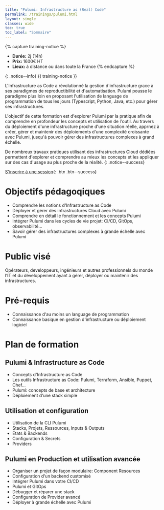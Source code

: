 ```yaml
---
title: "Pulumi: Infrastructure as (Real) Code"
permalink: /trainings/pulumi.html
layout: single
classes: wide
toc: true
toc_label: "Sommaire"
---
```


{% capture training-notice %}
- **Durée:** 2j (14h)
- **Prix:** 1600€ HT
- **Lieux:** à distance ou dans toute la France
{% endcapture %}

{: .notice--info}
{{ training-notice }}

L'Infrastructure as Code a révolutionné la gestion d'infrastructure grace à ses paradigmes de reproductibilité et d'automatisation. Pulumi pousse le paradigme plus loin en proposant l'utilisation de language de programmation de tous les jours (Typescript, Python, Java, etc.) pour gérer ses infrastructures.

L'objectif de cette formation est d'explorer Pulumi par la pratique afin de comprendre en profondeur les concepts et utilisation de l'outil. Au travers du déploiement d'une infrastructure proche d'une situation réelle, apprnez à créer, gérer et maintenir des déploiements d'une complexité croissante avec Pulumi, jusqu'à pouvoir gérer des infrastructures complexes à grand échelle. 

De nombreux travaux pratiques utilisant des infrastructures Cloud dédiées permettent d'explorer et comprendre au mieux les concepts et les appliquer sur des cas d'usage au plus proche de la réalité. 
{: .notice--success}


[S'inscrire à une session](/inscription){: .btn .btn--success}

# Objectifs pédagoqiques

- Comprendre les notions d'Infrastructure as Code
- Déployer et gérer des infrastructures Cloud avec Pulumi
- Comprendre en détail le fonctionnement et les concepts Pulumi
- Intégrer Pulumi dans les cycles de vie projet: CI/CD, GitOps, observabilité... 
- Savoir gérer des infrastructures complexes à grande échelle avec Pulumi

# Public visé

Opérateurs, developpeurs, ingénieurs et autres professionnels du monde l’IT et du développement ayant à gérer, déployer ou maintenir des infrastructures. 

# Pré-requis

- Connaissance d'au moins un language de programmation
- Connaissance basique en gestion d'infrastructure ou déploiement logiciel

# Plan de formation

## Pulumi & Infrastructure as Code

- Concepts d'Infrastructure as Code
- Les outils Infrastructure as Code: Pulumi, Terraform, Ansible, Puppet, Chef...
- Pulumi: concepts de base et architecture 
- Déploiement d'une stack simple

## Utilisation et configuration

- Utilisation de la CLI Pulumi
- Stacks, Projets, Ressources, Inputs & Outputs
- Etats & Backends
- Configuration & Secrets
- Providers
  
## Pulumi en Production et utilisation avancée

- Organiser un projet de façon modulaire: Component Resources
- Configuration d'un backend customisé
- Intégrer Pulumi dans votre CI/CD
- Pulumi et GitOps
- Débugger et réparer une stack
- Configuration de Provider avancé
- Déployer à grande échelle avec Pulumi